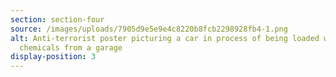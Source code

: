 ```yaml
---
section: section-four
source: /images/uploads/7905d9e5e9e4c8220b8fcb2298928fb4-1.png
alt: Anti-terrorist poster picturing a car in process of being loaded with
  chemicals from a garage
display-position: 3
---
```

